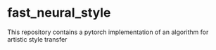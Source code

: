 # fast_neural_style
 This repository contains a pytorch implementation of an algorithm for artistic style transfer

